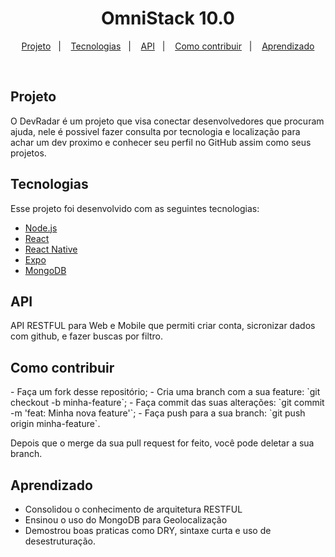 <h1 align="center">
    OmniStack 10.0
</h1>

<p align="center">
  <a href="#projeto">Projeto</a>&nbsp;&nbsp;&nbsp;|&nbsp;&nbsp;&nbsp;
  <a href="#tecnologias">Tecnologias</a>&nbsp;&nbsp;&nbsp;|&nbsp;&nbsp;&nbsp;
  <a href="#api">API</a>&nbsp;&nbsp;&nbsp;|&nbsp;&nbsp;&nbsp;
  <a href="#contribuir">Como contribuir</a>&nbsp;&nbsp;&nbsp;|&nbsp;&nbsp;&nbsp;
  <a href="#aprendizado">Aprendizado</a>
</p>

<div id="projeto">
</dev>
<br>

## Projeto
O DevRadar é um projeto que visa conectar desenvolvedores que procuram ajuda, nele é possivel fazer consulta por tecnologia e localização para achar um dev proximo e conhecer seu perfil no GitHub assim como seus projetos.

<div id="tecnologias">
</dev>

## Tecnologias

Esse projeto foi desenvolvido com as seguintes tecnologias:

- [Node.js](https://nodejs.org/en/)
- [React](https://reactjs.org)
- [React Native](https://facebook.github.io/react-native/)
- [Expo](https://expo.io/)
- [MongoDB](https://mongodb.com/)

## API
<div id="api">
</dev>
API RESTFUL para Web e Mobile que permiti criar conta, sicronizar dados com github, e fazer buscas por filtro.

<br>

## Como contribuir
<div id="contribuir">
</dev>
- Faça um fork desse repositório;
- Cria uma branch com a sua feature: `git checkout -b minha-feature`;
- Faça commit das suas alterações: `git commit -m 'feat: Minha nova feature'`;
- Faça push para a sua branch: `git push origin minha-feature`.

Depois que o merge da sua pull request for feito, você pode deletar a sua branch.

## Aprendizado


<div id="aprendizado">
</dev>

*  Consolidou o conhecimento de arquitetura RESTFUL
*  Ensinou o uso do MongoDB para Geolocalização
*  Demostrou boas praticas como DRY, sintaxe curta e uso de desestruturação.
